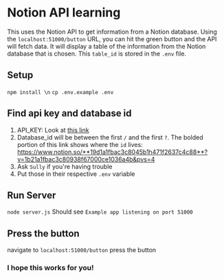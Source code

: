 # Notion API learning

This uses the Notion API to get information from a Notion database. 
Using the `localhost:51000/button` URL, you can hit the green button and the API will fetch data. 
It will display a table of the information from the Notion database that is chosen. This `table_id` is stored in the `.env` file.

## **Setup**
`npm install \n`
`cp .env.example .env`

## **Find api key and database id**
1. API_KEY: Look at [this link](https://developers.notion.com/docs/create-a-notion-integration#getting-started)
2. Database_id will be between the first `/` and the first `?`. The bolded portion of this link shows where the `id` lives: https://www.notion.so/**19d1a1fbac3c8045b1h471f2637c4c88**?v=1b21a1fbac3c80938f67000ce1036a4b&pvs=4
3. Ask `Sully` if you're having trouble
4. Put those in their respective `.env` variable

## **Run Server**
`node server.js`
Should see `Example app listening on port 51000`

## **Press the button**
navigate to `localhost:51000/button`
press the button

### I hope this works for you!
